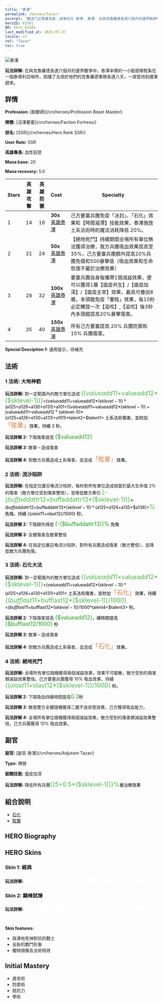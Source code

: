 ```yaml
---
title: "泰澤"
permalink: /heroes/Tazar/
excerpt: "魔法门之英雄无敌：战争纪元 泰澤. 泰澤. 在與克魯羅德長達六個月的邊界戰爭中，泰澤率領的一小股部隊駐紮在一個泰塔利亞哨所，阻擋了五倍於他們的克魯羅德軍隊長達八天，一直堅持到援軍趕來。"
heroID: 61501
QR: hero_61501
last_modified_at: 2021-07-27
locale: cn
ref: "Tazar"
toc: true
---
```

  ![泰澤](/images/h/h_Tazar.jpg)

 **玩法詳解:** 在與克魯羅德長達六個月的邊界戰爭中，泰澤率領的一小股部隊駐紮在一個泰塔利亞哨所，阻擋了五倍於他們的克魯羅德軍隊長達八天，一直堅持到援軍趕來。
## 詳情
 **Profession:**  [馴獸師](/cn/heroes/Profession Beast Master/)

 **陣營:** [沼澤要塞](/cn/heroes/Faction Fortress/)

 **排名:** [SSR](/cn/heroes/Hero Rank SSR/)

 **User Rate:** SSR

 **英雄專長:** 血性狂怒

 **Mana base:** 20

 **Mana recovery:** 5.0


  | Stars | 英雄攻擊 | 英雄防禦 | Cost |     Specialty     |
  |---------|:---------------:|:---------------:|:--|--------------------|
  |    1    | 14 | 16 | **30x** [英雄泰澤](/cn/Items/her_393/) | 己方要塞兵團免疫「冰封」、「石化」效果和【時間凝滯】技能效果，泰澤施放土系法術時的魔法消耗降低 20%。 |
  |    2    | 21 | 24 | **50x** [英雄泰澤](/cn/Items/her_393/) | 【絕地死鬥】持續期間全場所有單位無法獲得治療，我方兵團吸血效果提高至35%，己方要塞兵團額外提高20%兵團免傷和500暴擊值（吸血效果和生命恢復不屬於治療效果） |
  |    3    | 28 | 32 | **100x** [英雄泰澤](/cn/Items/her_393/) | 要塞兵團自身每攜帶1個減益效果，便可以獲得1層【瘟疫共生】/【瘟疫加深】/【瘟疫主宰】效果，最高可疊加8層。多頭龍免疫「暈眩」效果，每10秒必定觸發一次【追咬】,【追咬】後3秒內多頭龍提高20%暴擊傷害。 |
  |    4    | 35 | 40 | **150x** [英雄泰澤](/cn/Items/her_393/) | 所有己方要塞提高 20% 兵團防禦和 10% 兵團傷害。 |

 **Special Desciption 1:** 通用提示，待補充

## 法術
### 1 法術: 大地神箭
 **玩法詳解:** 對一定範圍內的敵方單位造成 <span style="color: #48b946;font-size:20px">{($valueadd11+$valueadd12*($sklevel-1))}</span><span style="color: black"><($valueadd11+$valueadd12*($sklevel-1))*($a125+$a126+$a130+$a131)+$a101+(($valueadd11+$valueadd12*($sklevel-1))+($valueadd11+$valueadd12*($sklevel-1))*($a125+$a126+$a130+$a131)+$a101)*$talent2+$talent1> 土系法術傷害，並附加<span style="color: #e07c44;font-size:20px">「眩暈」</span><span style="color: black">效果，持續 3 秒。

 **玩法詳解 2:** 下階傷害提高 <span style="color: #1ca216;font-size:18px">{$valueadd12}</span><span style="color: black">

 **玩法詳解 3:** 敵軍－造成傷害

 **玩法詳解 4:** 對敵方兵團造成土系傷害，並造成<span style="color: #e07c44;font-size:20px">「眩暈」</span><span style="color: black">效果。

### 2 法術: 流沙陷阱
 **玩法詳解:** 在指定位置召喚流沙陷阱，每秒對所有單位造成相當於最大生命值 2% 的傷害（敵方單位受到傷害雙倍），並降低敵方單位 <span style="color: #48b946;font-size:20px">{-($buffaddattr12+$buffaddattr13*($sklevel-1))}</span><span style="color: black"><-($buffaddattr12+$buffaddattr13*($sklevel-1))*($a125+$a126+$a135+$a136)><span style="color: #48b946;font-size:20px">%</span><span style="color: black"> 免傷，持續 {($olast11+$olast12)/1000} 秒。

 **玩法詳解 2:** 下階額外降低 <span style="color: #1ca216;font-size:18px">{-($buffaddattr13)}%</span><span style="color: black"> 免傷

 **玩法詳解 3:** 全體傷害及敵軍雙倍

 **玩法詳解 4:** 在指定位置召喚流沙陷阱，對所有兵團造成傷害（敵方雙倍），並降低敵方兵團免傷。

### 3 法術: 石化大法
 **玩法詳解:** 對一定範圍內的敵方單位造成 <span style="color: #48b946;font-size:20px">{($valueadd11+$valueadd12*($sklevel-1))}</span><span style="color: black"><($valueadd11+$valueadd12*($sklevel-1))*($a125+$a126+$a130+$a131)+$a101> 土系法術傷害，並附加<span style="color: #e07c44;font-size:20px">「石化」</span><span style="color: black">效果，持續 <span style="color: #48b946;font-size:20px">{($bufflast11+$bufflast12*($sklevel-1))/1000}</span><span style="color: black"><($bufflast11+$bufflast12*($sklevel-1))/1000*$talent4+$talent3> 秒。

 **玩法詳解 2:** 下階傷害提高 <span style="color: #1ca216;font-size:18px">{$valueadd12}</span><span style="color: black">，續時間提高 <span style="color: #1ca216;font-size:18px">{$bufflast12/1000}</span><span style="color: black"> 秒

 **玩法詳解 3:** 敵軍－造成傷害

 **玩法詳解 4:** 對敵方兵團造成土系傷害，並造成<span style="color: #e07c44;font-size:20px">「石化」</span><span style="color: black">效果。

### 4 法術: 絕地死鬥
 **玩法詳解:** 全場所有單位隨機獲得兩個減益效果，效果不可驅散，敵方受到的傷害類減益效果雙倍。己方要塞兵團獲得 10% 吸血效果，持續 <span style="color: #48b946;font-size:20px">{($olast11+$olast12*($sklevel-1))/1000}</span><span style="color: black"> 秒。

 **玩法詳解 2:** 下階吸血持續時間提高<span style="color: #1ca216;font-size:18px">0.3</span><span style="color: black">秒

 **玩法詳解 3:** 敵我雙方全體隨機獲得二層不良狀態效果，己方獲得吸血能力，

 **玩法詳解 4:** 全場所有單位隨機獲得兩個減益效果，敵方受到的傷害類減益效果雙倍，己方兵團獲得 10% 吸血效果。


## 副官

 **副官:**  [副官 泰澤](/cn/heroes/Adjutant Tazar/) 

 **Type:**  陣營 

 **副關技能:**  瘟疫加深 

 **玩法詳解:** 降低所有兵團<span style="color: #48b946;font-size:20px">{(5+0.5*($sklevel-1))}%</span><span style="color: black">被治療效果

## 組合說明

* [石化](/cn/combination/石化/) 
* [眩暈](/cn/combination/眩暈/) 

## HERO Biography

## HERO Skins
### Skin 1: **經典**

 **玩法詳解:** <span style="color: #ffffff;font-size:20px">被本能所支配的人，只會成為野獸口中的食物。</span>


### Skin 2: **巔峰試煉**

 **玩法詳解:** <span style="color: #ffffff;font-size:20px">只有憑藉肉體抵抗住蠻牛死亡凝視並獨自擊殺它的勇士才可稱之為沼澤霸主！</span>

 **Skin features:** 

   - 與澤地死神對抗的戰士
   - 全新的戰鬥形象
   - 獨特頭像及法術特效


## Initial Mastery
   - 進攻術
   - 防禦術
   - 抵抗力
   - 學術
